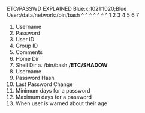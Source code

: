 ETC/PASSWD EXPLAINED
Blue:x;1021:1020;Blue User:/data/network:/bin/bash
^       ^    ^       ^            ^               ^                             ^
1       2     3       4           5               6                             7
  1. Username
  2. Password
  3. User ID
  4. Group ID
  4. Comments
  5. Home Dir
  6. Shell Dir
     a. /bin/bash
**/ETC/SHADOW**
  1. Username
  2. Password Hash
  3. Last Password Change
  4. Minimum days for a password
  5. Maximum days for a password 
  6. When user is warned about their age


